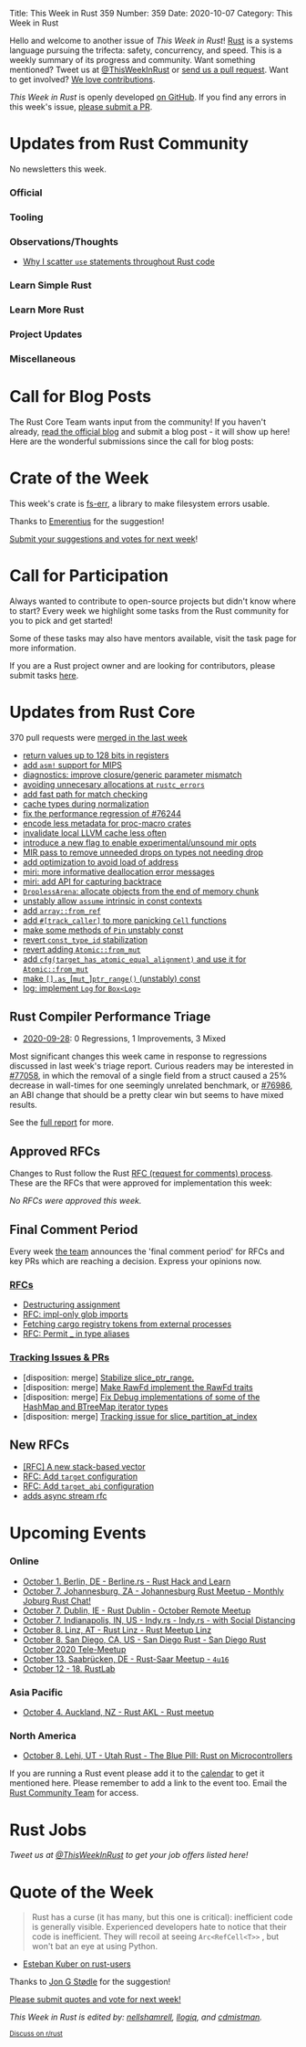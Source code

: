 Title: This Week in Rust 359
Number: 359
Date: 2020-10-07
Category: This Week in Rust

Hello and welcome to another issue of *This Week in Rust*!
[Rust](http://rust-lang.org) is a systems language pursuing the trifecta: safety, concurrency, and speed.
This is a weekly summary of its progress and community.
Want something mentioned? Tweet us at [@ThisWeekInRust](https://twitter.com/ThisWeekInRust) or [send us a pull request](https://github.com/emberian/this-week-in-rust).
Want to get involved? [We love contributions](https://github.com/rust-lang/rust/blob/master/CONTRIBUTING.md).

*This Week in Rust* is openly developed [on GitHub](https://github.com/emberian/this-week-in-rust).
If you find any errors in this week's issue, [please submit a PR](https://github.com/emberian/this-week-in-rust/pulls).

# Updates from Rust Community

No newsletters this week.

### Official

### Tooling

### Observations/Thoughts

- [Why I scatter `use` statements throughout Rust code](https://tarquin-the-brave.github.io/blog/posts/rust_use_statements/)

### Learn Simple Rust

### Learn More Rust

### Project Updates

### Miscellaneous

# Call for Blog Posts

The Rust Core Team wants input from the community!
If you haven't already, [read the official blog](https://blog.rust-lang.org/2020/09/03/Planning-2021-Roadmap.html) and submit a blog post - it will show up here!
Here are the wonderful submissions since the call for blog posts:

# Crate of the Week

This week's crate is [fs-err](https://crates.io/crates/fs-err), a library to make filesystem errors usable.

Thanks to [Emerentius](https://users.rust-lang.org/t/crate-of-the-week/2704/821) for the suggestion!

[Submit your suggestions and votes for next week][submit_crate]!

[submit_crate]: https://users.rust-lang.org/t/crate-of-the-week/2704

# Call for Participation

Always wanted to contribute to open-source projects but didn't know where to start?
Every week we highlight some tasks from the Rust community for you to pick and get started!

Some of these tasks may also have mentors available, visit the task page for more information.

If you are a Rust project owner and are looking for contributors, please submit tasks [here][guidelines].

[guidelines]: https://users.rust-lang.org/t/twir-call-for-participation/4821

# Updates from Rust Core

370 pull requests were [merged in the last week][merged]

[merged]: https://github.com/search?q=is%3Apr+org%3Arust-lang+is%3Amerged+merged%3A2020-09-21..2020-09-28

* [return values up to 128 bits in registers](https://github.com/rust-lang/rust/pull/76986)
* [add `asm!` support for MIPS](https://github.com/rust-lang/rust/pull/76839)
* [diagnostics: improve closure/generic parameter mismatch](https://github.com/rust-lang/rust/pull/76711)
* [avoiding unnecesary allocations at `rustc_errors`](https://github.com/rust-lang/rust/pull/76846)
* [add fast path for match checking](https://github.com/rust-lang/rust/pull/76918)
* [cache types during normalization](https://github.com/rust-lang/rust/pull/76928)
* [fix the performance regression of #76244](https://github.com/rust-lang/rust/pull/76913)
* [encode less metadata for proc-macro crates](https://github.com/rust-lang/rust/pull/76897)
* [invalidate local LLVM cache less often](https://github.com/rust-lang/rust/pull/77126)
* [introduce a new flag to enable experimental/unsound mir opts](https://github.com/rust-lang/rust/pull/76899)
* [MIR pass to remove unneeded drops on types not needing drop](https://github.com/rust-lang/rust/pull/76673)
* [add optimization to avoid load of address](https://github.com/rust-lang/rust/pull/76683)
* [miri: more informative deallocation error messages](https://github.com/rust-lang/rust/pull/77047)
* [miri: add API for capturing backtrace](https://github.com/rust-lang/miri/pull/1559)
* [`DroplessArena`: allocate objects from the end of memory chunk](https://github.com/rust-lang/rust/pull/77014)
* [unstably allow `assume` intrinsic in const contexts](https://github.com/rust-lang/rust/pull/76973)
* [add `array::from_ref`](https://github.com/rust-lang/rust/pull/77074)
* [add `#[track_caller]` to more panicking `Cell` functions](https://github.com/rust-lang/rust/pull/77055)
* [make some methods of `Pin` unstably const](https://github.com/rust-lang/rust/pull/76655)
* [revert `const_type_id` stabilization](https://github.com/rust-lang/rust/pull/77083)
* [revert adding `Atomic::from_mut`](https://github.com/rust-lang/rust/pull/76967)
* [add `cfg(target_has_atomic_equal_alignment)` and use it for `Atomic::from_mut`](https://github.com/rust-lang/rust/pull/76965)
* [make `[].as_`[`mut_`]`ptr_range()` (unstably) const](https://github.com/rust-lang/rust/pull/77097)
* [log: implement `Log` for `Box<Log>`](https://github.com/rust-lang/log/pull/414)

## Rust Compiler Performance Triage

* [2020-09-28](https://github.com/rust-lang/rustc-perf/blob/master/triage/2020-09-28.md):
0 Regressions, 1 Improvements, 3 Mixed


Most significant changes this week came in response to regressions discussed in
last week's triage report. Curious readers may be interested in
[#77058](https://github.com/rust-lang/rust/issues/77058), in which the removal
of a single field from a struct caused a 25% decrease in wall-times for one
seemingly unrelated benchmark, or
[#76986](https://github.com/rust-lang/rust/issues/76986), an ABI change that
should be a pretty clear win but seems to have mixed results.

See the [full report](https://github.com/rust-lang/rustc-perf/blob/master/triage/2020-09-28.md) for more.

## Approved RFCs

Changes to Rust follow the Rust [RFC (request for comments) process](https://github.com/rust-lang/rfcs#rust-rfcs). These
are the RFCs that were approved for implementation this week:

*No RFCs were approved this week.*

## Final Comment Period

Every week [the team](https://www.rust-lang.org/team.html) announces the
'final comment period' for RFCs and key PRs which are reaching a
decision. Express your opinions now.

### [RFCs](https://github.com/rust-lang/rfcs/labels/final-comment-period)
* [Destructuring assignment](https://github.com/rust-lang/rfcs/pull/2909)
* [RFC: impl-only glob imports](https://github.com/rust-lang/rfcs/pull/2782)
* [Fetching cargo registry tokens from external processes](https://github.com/rust-lang/rfcs/pull/2730)
* [RFC: Permit _ in type aliases](https://github.com/rust-lang/rfcs/pull/2524)

### [Tracking Issues & PRs](https://github.com/rust-lang/rust/labels/final-comment-period)

* [disposition: merge] [Stabilize slice_ptr_range.](https://github.com/rust-lang/rust/pull/77111)
* [disposition: merge] [Make RawFd implement the RawFd traits](https://github.com/rust-lang/rust/pull/76969)
* [disposition: merge] [Fix Debug implementations of some of the HashMap and BTreeMap iterator types](https://github.com/rust-lang/rust/pull/75377)
* [disposition: merge] [Tracking issue for slice_partition_at_index](https://github.com/rust-lang/rust/issues/55300)

## New RFCs

* [[RFC] A new stack-based vector](https://github.com/rust-lang/rfcs/pull/2990)
* [RFC: Add `target` configuration](https://github.com/rust-lang/rfcs/pull/2991)
* [RFC: Add `target_abi` configuration](https://github.com/rust-lang/rfcs/pull/2992)
* [adds async stream rfc](https://github.com/rust-lang/rfcs/pull/2996)

# Upcoming Events

### Online
* [October 1. Berlin, DE - Berline.rs - Rust Hack and Learn](https://www.meetup.com/opentechschool-berlin/events/txcprrybcnbcb/)
* [October 7. Johannesburg, ZA - Johannesburg Rust Meetup - Monthly Joburg Rust Chat!](https://www.meetup.com/Johannesburg-Rust-Meetup/events/273455489/)
* [October 7. Dublin, IE - Rust Dublin - October Remote Meetup](https://www.meetup.com/Rust-Dublin/events/273014329/)
* [October 7. Indianapolis, IN, US - Indy.rs - Indy.rs - with Social Distancing](https://www.meetup.com/indyrs/events/jhfstrybcnbkb/)
* [October 8. Linz, AT - Rust Linz - Rust Meetup Linz](https://www.meetup.com/de-DE/Rust-Linz/events/271857253/)
* [October 8. San Diego, CA, US - San Diego Rust - San Diego Rust October 2020 Tele-Meetup](https://www.meetup.com/San-Diego-Rust/events/273486967/)
* [October 13. Saabrücken, DE - Rust-Saar Meetup - `4u16`](https://www.meetup.com/Rust-Saar/events/273252813/)
* [October 12 - 18. RustLab](https://www.rustlab.it/agenda)

### Asia Pacific
* [October 4. Auckland, NZ - Rust AKL - Rust meetup](https://www.meetup.com/rust-akl/events/266876708/)

### North America
* [October 8. Lehi, UT - Utah Rust - The Blue Pill: Rust on Microcontrollers](https://www.meetup.com/utah-rust/events/268567961/)

If you are running a Rust event please add it to the [calendar] to get
it mentioned here. Please remember to add a link to the event too.
Email the [Rust Community Team][community] for access.

[calendar]: https://www.google.com/calendar/embed?src=apd9vmbc22egenmtu5l6c5jbfc%40group.calendar.google.com
[community]: mailto:community-team@rust-lang.org

# Rust Jobs

*Tweet us at [@ThisWeekInRust](https://twitter.com/ThisWeekInRust) to get your job offers listed here!*

# Quote of the Week

> Rust has a curse (it has many, but this one is critical): inefficient code is generally visible. Experienced developers hate to notice that their code is inefficient. They will recoil at seeing `Arc<RefCell<T>>` , but won't bat an eye at using Python.

- [Esteban Kuber on rust-users](https://users.rust-lang.org/t/failed-to-contribute-due-to-difficulty-in-understanding-rust/49148/6)

Thanks to [Jon G Stødle](https://users.rust-lang.org/t/twir-quote-of-the-week/328/945) for the suggestion!

[Please submit quotes and vote for next week!](https://users.rust-lang.org/t/twir-quote-of-the-week/328)

*This Week in Rust is edited by: [nellshamrell](https://github.com/nellshamrell), [llogiq](https://github.com/llogiq), and [cdmistman](https://github.com/cdmistman).*

<small>[Discuss on r/rust](https://www.reddit.com/r/rust/comments/iu3ge0/this_week_in_rust_356/)</small>
